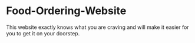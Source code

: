 # Food-Ordering-Website
This website exactly knows what you are craving and will make it easier for you to get it on your doorstep.
